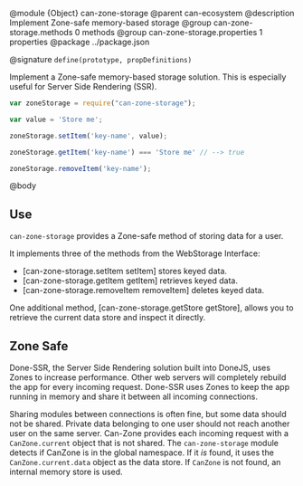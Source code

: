 @module {Object} can-zone-storage
@parent can-ecosystem
@description Implement Zone-safe memory-based storage
@group can-zone-storage.methods 0 methods
@group can-zone-storage.properties 1 properties
@package ../package.json

@signature `define(prototype, propDefinitions)`

Implement a Zone-safe memory-based storage solution.  This is especially useful for Server Side Rendering (SSR).

```js
var zoneStorage = require("can-zone-storage");

var value = 'Store me';

zoneStorage.setItem('key-name', value);

zoneStorage.getItem('key-name') === 'Store me' // --> true

zoneStorage.removeItem('key-name');
```

@body

## Use

`can-zone-storage` provides a Zone-safe method of storing data for a user.

It implements three of the methods from the WebStorage Interface:
 - [can-zone-storage.setItem setItem] stores keyed data.
 - [can-zone-storage.getItem getItem] retrieves keyed data.
 - [can-zone-storage.removeItem removeItem] deletes keyed data.

One additional method, [can-zone-storage.getStore getStore], allows you to retrieve the current data store and inspect it directly.

## Zone Safe

Done-SSR, the Server Side Rendering solution built into DoneJS, uses Zones to increase performance.  Other web servers will completely rebuild the app for every incoming request.  Done-SSR uses Zones to keep the app running in memory and share it between all incoming connections.  

Sharing modules between connections is often fine, but some data should not be shared.  Private data belonging to one user should not reach another user on the same server.  Can-Zone provides each incoming request with a `CanZone.current` object that is not shared.  The `can-zone-storage` module detects if CanZone is in the global namespace.  If it *is* found, it uses the `CanZone.current.data` object as the data store.  If `CanZone` is not found, an internal memory store is used.